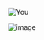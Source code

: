 ![You](https://github.com/tomting-Auhona/Avengers-Marvel/assets/117756328/05300f87-16f1-408e-9277-87066f2ddb26)

![image](https://github.com/tomting-Auhona/Avengers-Marvel/assets/117756328/d97b3abc-361a-447b-a543-614a8e842e63)
